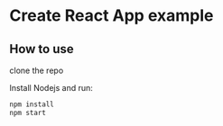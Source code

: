 # Create React App example

## How to use
clone the repo

Install Nodejs and run:

```sh
npm install
npm start
```

